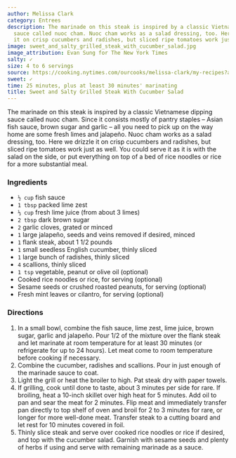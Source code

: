 ```yaml
---
author: Melissa Clark
category: Entrees
description: The marinade on this steak is inspired by a classic Vietnamese dipping
  sauce called nuoc cham. Nuoc cham works as a salad dressing, too. Here we drizzle
  it on crisp cucumbers and radishes, but sliced ripe tomatoes work just as well.
image: sweet_and_salty_grilled_steak_with_cucumber_salad.jpg
image_attribution: Evan Sung for The New York Times
salty: ✓
size: 4 to 6 servings
source: https://cooking.nytimes.com/ourcooks/melissa-clark/my-recipes?action=click&module=byline&region=recipe%20page
sweet: ✓
time: 25 minutes, plus at least 30 minutes' marinating
title: Sweet and Salty Grilled Steak With Cucumber Salad
---
```

The marinade on this steak is inspired by a classic Vietnamese dipping sauce called nuoc cham. Since it consists mostly of pantry staples – Asian fish sauce, brown sugar and garlic – all you need to pick up on the way home are some fresh limes and jalapeño. Nuoc cham works as a salad dressing, too. Here we drizzle it on crisp cucumbers and radishes, but sliced ripe tomatoes work just as well. You could serve it as it is with the salad on the side, or put everything on top of a bed of rice noodles or rice for a more substantial meal.

### Ingredients

* `½ cup` fish sauce
* `1 tbsp` packed lime zest
* `⅓ cup` fresh lime juice (from about 3 limes)
* `2 tbsp` dark brown sugar
* `2` garlic cloves, grated or minced
* `1` large jalapeño, seeds and veins removed if desired, minced
* `1` flank steak, about 1 1/2 pounds
* `1` small seedless English cucumber, thinly sliced
* `1` large bunch of radishes, thinly sliced
* `4` scallions, thinly sliced
* `1 tsp` vegetable, peanut or olive oil (optional)
* Cooked rice noodles or rice, for serving (optional)
* Sesame seeds or crushed roasted peanuts, for serving (optional)
* Fresh mint leaves or cilantro, for serving (optional)

### Directions

1. In a small bowl, combine the fish sauce, lime zest, lime juice, brown sugar, garlic and jalapeño. Pour 1/2 of the mixture over the flank steak and let marinate at room temperature for at least 30 minutes (or refrigerate for up to 24 hours). Let meat come to room temperature before cooking if necessary.
2. Combine the cucumber, radishes and scallions. Pour in just enough of the marinade sauce to coat.
3. Light the grill or heat the broiler to high. Pat steak dry with paper towels.
4. If grilling, cook until done to taste, about 3 minutes per side for rare. If broiling, heat a 10-inch skillet over high heat for 5 minutes. Add oil to pan and sear the meat for 2 minutes. Flip meat and immediately transfer pan directly to top shelf of oven and broil for 2 to 3 minutes for rare, or longer for more well-done meat. Transfer steak to a cutting board and let rest for 10 minutes covered in foil.
5. Thinly slice steak and serve over cooked rice noodles or rice if desired, and top with the cucumber salad. Garnish with sesame seeds and plenty of herbs if using and serve with remaining marinade as a sauce.